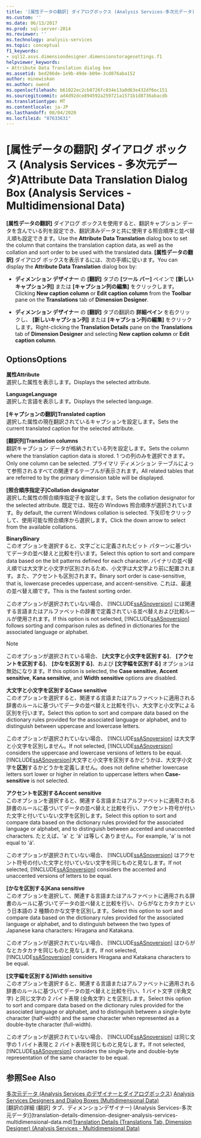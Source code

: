 ```yaml
---
title: '[属性データの翻訳] ダイアログボックス (Analysis Services-多次元データ) |Microsoft Docs'
ms.custom: ''
ms.date: 06/13/2017
ms.prod: sql-server-2014
ms.reviewer: ''
ms.technology: analysis-services
ms.topic: conceptual
f1_keywords:
- sql12.asvs.dimensiondesigner.dimensionstoragesettings.f1
helpviewer_keywords:
- Attribute Data Translation dialog box
ms.assetid: bed286de-1e9b-49de-b09e-3cd076aba152
author: minewiskan
ms.author: owend
ms.openlocfilehash: b61022ec2cb8726fc034e13a0d63e432df6ec151
ms.sourcegitcommit: ad4d92dce894592a259721a1571b1d8736abacdb
ms.translationtype: MT
ms.contentlocale: ja-JP
ms.lasthandoff: 08/04/2020
ms.locfileid: "87633631"
---
```

# <a name="attribute-data-translation-dialog-box-analysis-services---multidimensional-data"></a><span data-ttu-id="4cd23-102">[属性データの翻訳] ダイアログ ボックス (Analysis Services - 多次元データ)</span><span class="sxs-lookup"><span data-stu-id="4cd23-102">Attribute Data Translation Dialog Box (Analysis Services - Multidimensional Data)</span></span>
  <span data-ttu-id="4cd23-103">**[属性データの翻訳]** ダイアログ ボックスを使用すると、翻訳キャプション データを含んでいる列を設定でき、翻訳済みデータと共に使用する照合順序と並べ替え順も設定できます。</span><span class="sxs-lookup"><span data-stu-id="4cd23-103">Use the **Attribute Data Translation** dialog box to set the column that contains the translation caption data, as well as the collation and sort order to be used with the translated data.</span></span> <span data-ttu-id="4cd23-104">**[属性データの翻訳]** ダイアログ ボックスを表示するには、次の手順に従います。</span><span class="sxs-lookup"><span data-stu-id="4cd23-104">You can display the **Attribute Data Translation** dialog box by:</span></span>  
  
-   <span data-ttu-id="4cd23-105">**ディメンション デザイナー** の **[翻訳]** タブの **[ツール バー]** ペインで **[新しいキャプション列]** または **[キャプション列の編集]** をクリックします。</span><span class="sxs-lookup"><span data-stu-id="4cd23-105">Clicking **New caption column** or **Edit caption column** from the **Toolbar** pane on the **Translations** tab of **Dimension Designer**.</span></span>  
  
-   <span data-ttu-id="4cd23-106">**ディメンション デザイナー** の **[翻訳]** タブの翻訳の **詳細ペイン** を右クリックし、 **[新しいキャプション列]** または **[キャプション列の編集]** をクリックします。</span><span class="sxs-lookup"><span data-stu-id="4cd23-106">Right-clicking the **Translation Details** pane on the **Translations** tab of **Dimension Designer** and selecting **New caption column** or **Edit caption column**.</span></span>  
  
## <a name="options"></a><span data-ttu-id="4cd23-107">Options</span><span class="sxs-lookup"><span data-stu-id="4cd23-107">Options</span></span>  
 <span data-ttu-id="4cd23-108">**属性**</span><span class="sxs-lookup"><span data-stu-id="4cd23-108">**Attribute**</span></span>  
 <span data-ttu-id="4cd23-109">選択した属性を表示します。</span><span class="sxs-lookup"><span data-stu-id="4cd23-109">Displays the selected attribute.</span></span>  
  
 <span data-ttu-id="4cd23-110">**Language**</span><span class="sxs-lookup"><span data-stu-id="4cd23-110">**Language**</span></span>  
 <span data-ttu-id="4cd23-111">選択した言語を表示します。</span><span class="sxs-lookup"><span data-stu-id="4cd23-111">Displays the selected language.</span></span>  
  
 <span data-ttu-id="4cd23-112">**[キャプションの翻訳]**</span><span class="sxs-lookup"><span data-stu-id="4cd23-112">**Translated caption**</span></span>  
 <span data-ttu-id="4cd23-113">選択した属性の現在翻訳されているキャプションを設定します。</span><span class="sxs-lookup"><span data-stu-id="4cd23-113">Sets the current translated caption for the selected attribute.</span></span>  
  
 <span data-ttu-id="4cd23-114">**[翻訳列]**</span><span class="sxs-lookup"><span data-stu-id="4cd23-114">**Translation columns**</span></span>  
 <span data-ttu-id="4cd23-115">翻訳キャプション データが格納されている列を設定します。</span><span class="sxs-lookup"><span data-stu-id="4cd23-115">Sets the column where the translation caption data is stored.</span></span> <span data-ttu-id="4cd23-116">1 つの列のみを選択できます。</span><span class="sxs-lookup"><span data-stu-id="4cd23-116">Only one column can be selected.</span></span> <span data-ttu-id="4cd23-117">プライマリ ディメンション テーブルによって参照されるすべての関連するテーブルが表示されます。</span><span class="sxs-lookup"><span data-stu-id="4cd23-117">All related tables that are referred to by the primary dimension table will be displayed.</span></span>  
  
 <span data-ttu-id="4cd23-118">**[照合順序指定子]**</span><span class="sxs-lookup"><span data-stu-id="4cd23-118">**Collation designator**</span></span>  
 <span data-ttu-id="4cd23-119">選択した属性の照合順序指定子を設定します。</span><span class="sxs-lookup"><span data-stu-id="4cd23-119">Sets the collation designator for the selected attribute.</span></span> <span data-ttu-id="4cd23-120">既定では、現在の Windows 照合順序が選択されています。</span><span class="sxs-lookup"><span data-stu-id="4cd23-120">By default, the current Windows collation is selected.</span></span> <span data-ttu-id="4cd23-121">下矢印をクリックして、使用可能な照合順序から選択します。</span><span class="sxs-lookup"><span data-stu-id="4cd23-121">Click the down arrow to select from the available collations.</span></span>  
  
 <span data-ttu-id="4cd23-122">**Binary**</span><span class="sxs-lookup"><span data-stu-id="4cd23-122">**Binary**</span></span>  
 <span data-ttu-id="4cd23-123">このオプションを選択すると、文字ごとに定義されたビット パターンに基づいてデータの並べ替えと比較を行います。</span><span class="sxs-lookup"><span data-stu-id="4cd23-123">Select this option to sort and compare data based on the bit patterns defined for each character.</span></span> <span data-ttu-id="4cd23-124">バイナリの並べ替え順では大文字と小文字が区別されるため、小文字は大文字より前に配置されます。また、アクセントも区別されます。</span><span class="sxs-lookup"><span data-stu-id="4cd23-124">Binary sort order is case-sensitive, that is, lowercase precedes uppercase, and accent-sensitive.</span></span> <span data-ttu-id="4cd23-125">これは、最速の並べ替え順です。</span><span class="sxs-lookup"><span data-stu-id="4cd23-125">This is the fastest sorting order.</span></span>  
  
 <span data-ttu-id="4cd23-126">このオプションが選択されていない場合、 [!INCLUDE[ssASnoversion](../includes/ssasnoversion-md.md)] には関連する言語またはアルファベットの辞書で定義されている並べ替えおよび比較ルールが使用されます。</span><span class="sxs-lookup"><span data-stu-id="4cd23-126">If this option is not selected, [!INCLUDE[ssASnoversion](../includes/ssasnoversion-md.md)] follows sorting and comparison rules as defined in dictionaries for the associated language or alphabet.</span></span>  
  
> [!NOTE]  
>  <span data-ttu-id="4cd23-127">このオプションが選択されている場合、 **[大文字と小文字を区別する]**、 **[アクセントを区別する]**、 **[かなを区別する]**、および **[文字幅を区別する]** オプションは無効になります。</span><span class="sxs-lookup"><span data-stu-id="4cd23-127">If this option is selected, the **Case sensitive**, **Accent sensitive**, **Kana sensitive**, and **Width sensitive** options are disabled.</span></span>  
  
 <span data-ttu-id="4cd23-128">**大文字と小文字を区別する**</span><span class="sxs-lookup"><span data-stu-id="4cd23-128">**Case sensitive**</span></span>  
 <span data-ttu-id="4cd23-129">このオプションを選択すると、関連する言語またはアルファベットに適用される辞書のルールに基づいてデータの並べ替えと比較を行い、大文字と小文字による区別を行います。</span><span class="sxs-lookup"><span data-stu-id="4cd23-129">Select this option to sort and compare data based on the dictionary rules provided for the associated language or alphabet, and to distinguish between uppercase and lowercase letters.</span></span>  
  
 <span data-ttu-id="4cd23-130">このオプションが選択されていない場合、 [!INCLUDE[ssASnoversion](../includes/ssasnoversion-md.md)] は大文字と小文字を区別しません。</span><span class="sxs-lookup"><span data-stu-id="4cd23-130">If not selected, [!INCLUDE[ssASnoversion](../includes/ssasnoversion-md.md)] considers the uppercase and lowercase versions of letters to be equal.</span></span> [!INCLUDE[ssASnoversion](../includes/ssasnoversion-md.md)]<span data-ttu-id="4cd23-131">大文字と小文字を区別するかどうかは、大文字小文字を**区別**するかどうかを定義しません。</span><span class="sxs-lookup"><span data-stu-id="4cd23-131">does not define whether lowercase letters sort lower or higher in relation to uppercase letters when **Case-sensitive** is not selected.</span></span>  
  
 <span data-ttu-id="4cd23-132">**アクセントを区別する**</span><span class="sxs-lookup"><span data-stu-id="4cd23-132">**Accent sensitive**</span></span>  
 <span data-ttu-id="4cd23-133">このオプションを選択すると、関連する言語またはアルファベットに適用される辞書のルールに基づいてデータの並べ替えと比較を行い、アクセント符号が付いた文字と付いていない文字を区別します。</span><span class="sxs-lookup"><span data-stu-id="4cd23-133">Select this option to sort and compare data based on the dictionary rules provided for the associated language or alphabet, and to distinguish between accented and unaccented characters.</span></span> <span data-ttu-id="4cd23-134">たとえば、'a' と '&#xE1;' は等しくありません。</span><span class="sxs-lookup"><span data-stu-id="4cd23-134">For example, 'a' is not equal to 'á'.</span></span>  
  
 <span data-ttu-id="4cd23-135">このオプションが選択されていない場合、 [!INCLUDE[ssASnoversion](../includes/ssasnoversion-md.md)] はアクセント符号の付いた文字と付いていない文字を同じものと見なします。</span><span class="sxs-lookup"><span data-stu-id="4cd23-135">If not selected, [!INCLUDE[ssASnoversion](../includes/ssasnoversion-md.md)] considers the accented and unaccented versions of letters to be equal.</span></span>  
  
 <span data-ttu-id="4cd23-136">**[かなを区別する]**</span><span class="sxs-lookup"><span data-stu-id="4cd23-136">**Kana sensitive**</span></span>  
 <span data-ttu-id="4cd23-137">このオプションを選択して、関連する言語またはアルファベットに適用される辞書のルールに基づいてデータの並べ替えと比較を行い、ひらがなとカタカナという日本語の 2 種類のかな文字を区別します。</span><span class="sxs-lookup"><span data-stu-id="4cd23-137">Select this option to sort and compare data based on the dictionary rules provided for the associated language or alphabet, and to distinguish between the two types of Japanese kana characters: Hiragana and Katakana.</span></span>  
  
 <span data-ttu-id="4cd23-138">このオプションが選択されていない場合、 [!INCLUDE[ssASnoversion](../includes/ssasnoversion-md.md)] はひらがなとカタカナを同じものと見なします。</span><span class="sxs-lookup"><span data-stu-id="4cd23-138">If not selected, [!INCLUDE[ssASnoversion](../includes/ssasnoversion-md.md)] considers Hiragana and Katakana characters to be equal.</span></span>  
  
 <span data-ttu-id="4cd23-139">**[文字幅を区別する]**</span><span class="sxs-lookup"><span data-stu-id="4cd23-139">**Width sensitive**</span></span>  
 <span data-ttu-id="4cd23-140">このオプションを選択すると、関連する言語またはアルファベットに適用される辞書のルールに基づいてデータの並べ替えと比較を行い、1 バイト文字 (半角文字) と同じ文字の 2 バイト表現 (全角文字) とを区別します。</span><span class="sxs-lookup"><span data-stu-id="4cd23-140">Select this option to sort and compare data based on the dictionary rules provided for the associated language or alphabet, and to distinguish between a single-byte character (half-width) and the same character when represented as a double-byte character (full-width).</span></span>  
  
 <span data-ttu-id="4cd23-141">このオプションが選択されていない場合、 [!INCLUDE[ssASnoversion](../includes/ssasnoversion-md.md)] は同じ文字の 1 バイト表現と 2 バイト表現を同じものと見なします。</span><span class="sxs-lookup"><span data-stu-id="4cd23-141">If not selected, [!INCLUDE[ssASnoversion](../includes/ssasnoversion-md.md)] considers the single-byte and double-byte representation of the same character to be equal.</span></span>  
  
## <a name="see-also"></a><span data-ttu-id="4cd23-142">参照</span><span class="sxs-lookup"><span data-stu-id="4cd23-142">See Also</span></span>  
 <span data-ttu-id="4cd23-143">[多次元データ &#40;Analysis Services のデザイナーとダイアログボックス&#41;](analysis-services-designers-and-dialog-boxes-multidimensional-data.md) </span><span class="sxs-lookup"><span data-stu-id="4cd23-143">[Analysis Services Designers and Dialog Boxes &#40;Multidimensional Data&#41;](analysis-services-designers-and-dialog-boxes-multidimensional-data.md) </span></span>  
 <span data-ttu-id="4cd23-144">[翻訳の詳細 &#40;翻訳] タブ、ディメンションデザイナー&#41; &#40;Analysis Services-多次元データ&#41;](translation-details-dimension-designer-analysis-services-multidimensional-data.md)</span><span class="sxs-lookup"><span data-stu-id="4cd23-144">[Translation Details &#40;Translations Tab, Dimension Designer&#41; &#40;Analysis Services - Multidimensional Data&#41;](translation-details-dimension-designer-analysis-services-multidimensional-data.md)</span></span>  
  
  

